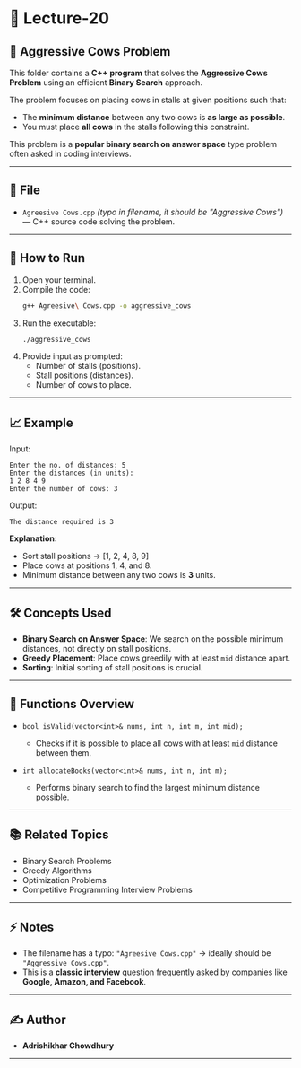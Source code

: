 # 🐄 Lecture-20

## 📝 Aggressive Cows Problem

This folder contains a **C++ program** that solves the **Aggressive Cows Problem** using an efficient **Binary Search** approach.

The problem focuses on placing cows in stalls at given positions such that:
- The **minimum distance** between any two cows is **as large as possible**.
- You must place **all cows** in the stalls following this constraint.

This problem is a **popular binary search on answer space** type problem often asked in coding interviews.

---

## 📂 File

- `Agreesive Cows.cpp` *(typo in filename, it should be "Aggressive Cows")* — C++ source code solving the problem.

---

## 🚀 How to Run

1. Open your terminal.
2. Compile the code:
   ```bash
   g++ Agreesive\ Cows.cpp -o aggressive_cows
   ```
3. Run the executable:
   ```bash
   ./aggressive_cows
   ```
4. Provide input as prompted:
   - Number of stalls (positions).
   - Stall positions (distances).
   - Number of cows to place.

---

## 📈 Example

Input:
```
Enter the no. of distances: 5
Enter the distances (in units):
1 2 8 4 9
Enter the number of cows: 3
```

Output:
```
The distance required is 3
```

**Explanation:**
- Sort stall positions → [1, 2, 4, 8, 9]
- Place cows at positions 1, 4, and 8.
- Minimum distance between any two cows is **3** units.

---

## 🛠️ Concepts Used

- **Binary Search on Answer Space**: We search on the possible minimum distances, not directly on stall positions.
- **Greedy Placement**: Place cows greedily with at least `mid` distance apart.
- **Sorting**: Initial sorting of stall positions is crucial.

---

## 🧠 Functions Overview

- `bool isValid(vector<int>& nums, int n, int m, int mid);`
  - Checks if it is possible to place all cows with at least `mid` distance between them.

- `int allocateBooks(vector<int>& nums, int n, int m);`
  - Performs binary search to find the largest minimum distance possible.

---

## 📚 Related Topics

- Binary Search Problems
- Greedy Algorithms
- Optimization Problems
- Competitive Programming Interview Problems

---

## ⚡ Notes

- The filename has a typo: `"Agreesive Cows.cpp"` → ideally should be `"Aggressive Cows.cpp"`.
- This is a **classic interview** question frequently asked by companies like **Google, Amazon, and Facebook**.

---

## ✍️ Author

- **Adrishikhar Chowdhury**

---
